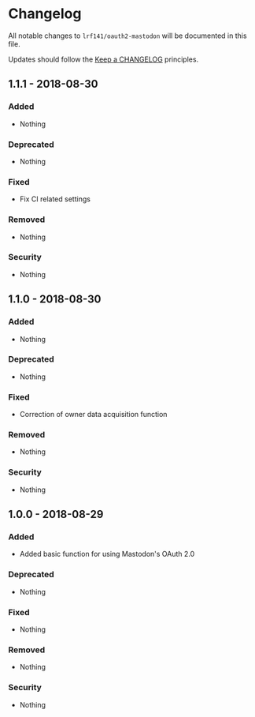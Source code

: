 # Changelog

All notable changes to `lrf141/oauth2-mastodon` will be documented in this file.

Updates should follow the [Keep a CHANGELOG](http://keepachangelog.com/) principles.

## 1.1.1 - 2018-08-30

### Added
- Nothing

### Deprecated
- Nothing

### Fixed
- Fix CI related settings

### Removed
- Nothing

### Security
- Nothing

## 1.1.0 - 2018-08-30

### Added
- Nothing

### Deprecated
- Nothing

### Fixed
- Correction of owner data acquisition function

### Removed
- Nothing

### Security
- Nothing

## 1.0.0 - 2018-08-29

### Added
- Added basic function for using Mastodon's OAuth 2.0

### Deprecated
- Nothing

### Fixed
- Nothing

### Removed
- Nothing

### Security
- Nothing
